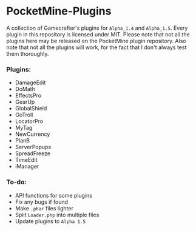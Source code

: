 # PocketMine-Plugins
A collection of Gamecrafter's plugins for `Alpha_1.4` and `Alpha_1.5`. Every plugin in this repository is licensed under
MIT. Please note that not all the plugins here may be released on the PocketMine plugin repository. Also note that not all the
plugins will work, for the fact that I don't always test them thoroughly.

### Plugins:
* DamageEdit
* DoMath
* EffectsPro
* GearUp
* GlobalShield
* GoTroll
* LocatorPro
* MyTag
* NewCurrency
* PlanB
* ServerPopups
* SpreadFreeze
* TimeEdit
* iManager

### To-do:
* API functions for some plugins
* Fix any bugs if found
* Make `.phar` files lighter
* Split `Loader.php` into multiple files
* Update plugins to `Alpha 1.5`
